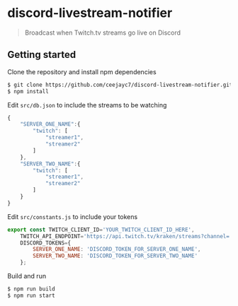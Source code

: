 ﻿# discord-livestream-notifier
> Broadcast when Twitch.tv streams go live on Discord

## Getting started
Clone the repository and install npm dependencies
```bash
$ git clone https://github.com/ceejayc7/discord-livestream-notifier.git
$ npm install
```

Edit `src/db.json` to include the streams to be watching
```js
{
    "SERVER_ONE_NAME":{
        "twitch": [
            "streamer1",
            "streamer2"
        ]
    },
    "SERVER_TWO_NAME":{
        "twitch": [
            "streamer1",
            "streamer2"
        ]
    }
}
```

Edit `src/constants.js` to include your tokens
```js
export const TWITCH_CLIENT_ID='YOUR_TWITCH_CLIENT_ID_HERE',
    TWITCH_API_ENDPOINT='https://api.twitch.tv/kraken/streams?channel=',
    DISCORD_TOKENS={
        SERVER_ONE_NAME: 'DISCORD_TOKEN_FOR_SERVER_ONE_NAME',
        SERVER_TWO_NAME: 'DISCORD_TOKEN_FOR_SERVER_TWO_NAME'
    };
```

Build and run
```bash
$ npm run build
$ npm run start
```
